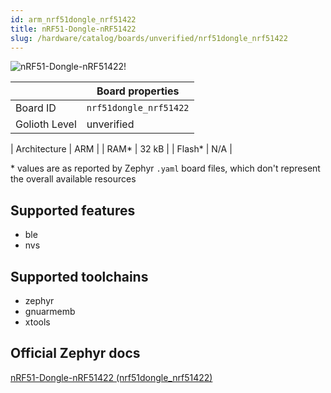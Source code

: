 ```yaml
---
id: arm_nrf51dongle_nrf51422
title: nRF51-Dongle-nRF51422
slug: /hardware/catalog/boards/unverified/nrf51dongle_nrf51422
---
```


[//]: # (This is an auto-generated file, do not edit! Changes to it will be lost upon re-generation)

![nRF51-Dongle-nRF51422!](/img/boards/arm/nrf51dongle_nrf51422.jpg "nRF51-Dongle-nRF51422")

|                | Board properties     |
| -------------  | -------------------- |
| Board ID       | `nrf51dongle_nrf51422` |
| Golioth Level  | unverified       |

| Architecture   | ARM |
| RAM*           | 32 kB |
| Flash*         | N/A |

\* values are as reported by Zephyr `.yaml` board files, which don't represent the overall available resources



## Supported features

* ble
* nvs

## Supported toolchains

* zephyr
* gnuarmemb
* xtools

## Official Zephyr docs

[nRF51-Dongle-nRF51422 (nrf51dongle_nrf51422)](https://docs.zephyrproject.org/latest/boards/arm/nrf51dongle_nrf51422/doc/index.html)
